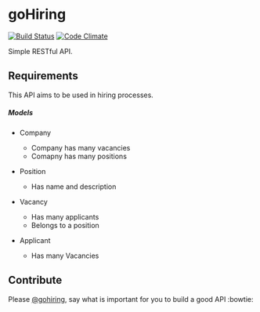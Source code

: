 # goHiring

[![Build Status](https://travis-ci.org/franzejr/code-challenges.svg)](https://travis-ci.org/franzejr/code-challenges)
[![Code Climate](https://codeclimate.com/favicon.ico)](https://codeclimate.com/github/franzejr/code-challenges/compare/goHiring)


Simple RESTful API.

## Requirements

This API aims to be used in hiring processes.


##### Models

* Company
	- Company has many vacancies
	- Comapny has many positions

*	Position
	- Has name and description

* Vacancy
	- Has many applicants
	- Belongs to a position

*	Applicant
	- Has many Vacancies


## Contribute

Please [@gohiring](github.com/goHiring), say what is important for you to build a good API :bowtie:
